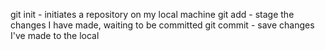 git init - initiates a repository on my local machine
git add - stage the changes I have made, waiting to be committed 
git commit - save changes I've made to the local